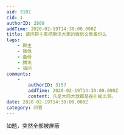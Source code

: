 ```yaml
---
aid: 3102
cid: 1
authorID: 2809
addTime: 2020-02-19T14:30:00.000Z
title: 请问群主有把腾讯大家的微信文章备份么
tags:
    - 群主
    - 微信
    - 备份
    - 腾讯
    - 请问
comments:
    -
        authorID: 3157
        addTime: 2020-02-19T14:30:00.000Z
        content: 凡是大鸣大放都是在引蛇出洞。
date: 2020-02-19T14:30:00.000Z
category: 问答
---
```


如题，突然全部被屏蔽
